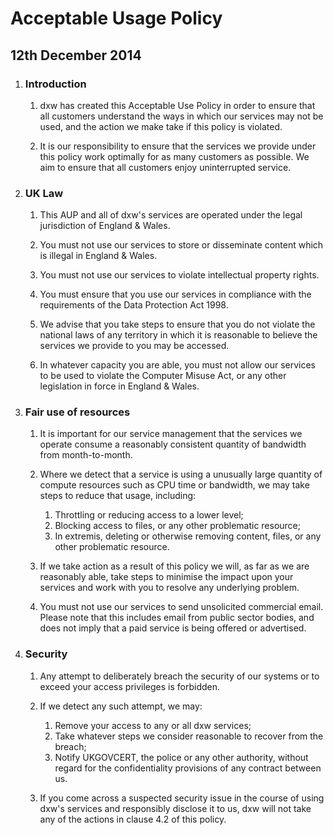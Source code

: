# Acceptable Usage Policy

## 12th December 2014

1. ### Introduction

    1. dxw has created this Acceptable Use Policy in order to ensure that all customers understand the ways in which our services may not be used, and the action we make take if this policy is violated.

    2. It is our responsibility to ensure that the services we provide under this policy work optimally for as many customers as possible. We aim to ensure that all customers enjoy uninterrupted service.

2. ### UK Law

    1. This AUP and all of dxw's services are operated under the legal jurisdiction of England & Wales.

    2. You must not use our services to store or disseminate content which is illegal in England & Wales.

    3. You must not use our services to violate intellectual property rights.

    4. You must ensure that you use our services in compliance with the requirements of the Data Protection Act 1998.

    5. We advise that you take steps to ensure that you do not violate the national laws of any territory in which it is reasonable to believe the services we provide to you may be accessed.

    6. In whatever capacity you are able, you must not allow our services to be used to violate the Computer Misuse Act, or any other legislation in force in England & Wales.

3. ### Fair use of resources

    1. It is important for our service management that the services we operate consume a reasonably consistent quantity of bandwidth from month-to-month.

    2. Where we detect that a service is using a unusually large quantity of compute resources such as CPU time or bandwidth, we may take steps to reduce that usage, including:

        1. Throttling or reducing access to a lower level;
        2. Blocking access to files, or any other problematic resource;
        3. In extremis, deleting or otherwise removing content, files, or any other problematic resource.

    3. If we take action as a result of this policy we will, as far as we are reasonably able, take steps to minimise the impact upon your services and work with you to resolve any underlying problem.

    4. You must not use our services to send unsolicited commercial email. Please note that this includes email from public sector bodies, and does not imply that a paid service is being offered or advertised.

4. ### Security

    1. Any attempt to deliberately breach the security of our systems or to exceed your access privileges is forbidden.

    2. If we detect any such attempt, we may:

       1. Remove your access to any or all dxw services;
       2. Take whatever steps we consider reasonable to recover from the breach;
       3. Notify UKGOVCERT, the police or any other authority, without regard for the confidentiality provisions of any contract between us.

    3. If you come across a suspected security issue in the course of using dxw's services and responsibly disclose it to us, dxw will not take any of the actions in clause 4.2 of this policy.

